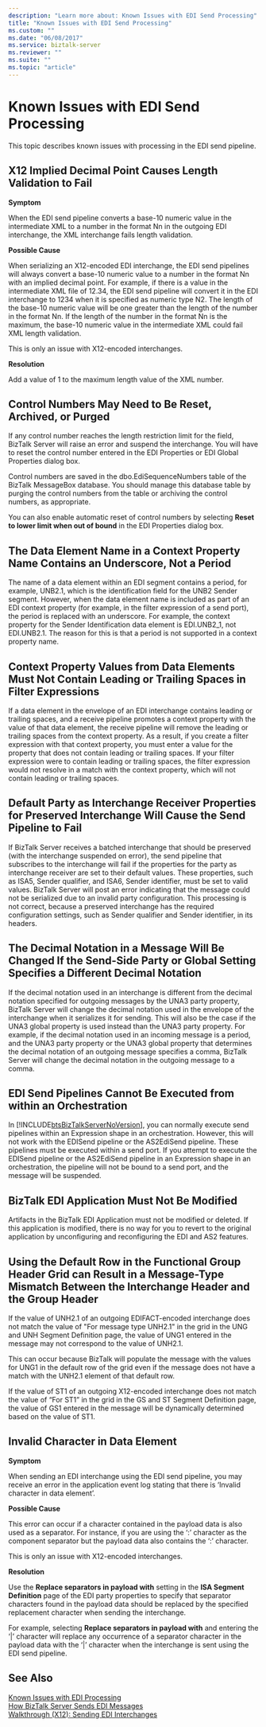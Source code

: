```yaml
---
description: "Learn more about: Known Issues with EDI Send Processing"
title: "Known Issues with EDI Send Processing"
ms.custom: ""
ms.date: "06/08/2017"
ms.service: biztalk-server
ms.reviewer: ""
ms.suite: ""
ms.topic: "article"
---
```

# Known Issues with EDI Send Processing
This topic describes known issues with processing in the EDI send pipeline.  
  
## X12 Implied Decimal Point Causes Length Validation to Fail  
 **Symptom**  
  
 When the EDI send pipeline converts a base-10 numeric value in the intermediate XML to a number in the format Nn in the outgoing EDI interchange, the XML interchange fails length validation.  
  
 **Possible Cause**  
  
 When serializing an X12-encoded EDI interchange, the EDI send pipelines will always convert a base-10 numeric value to a number in the format Nn with an implied decimal point. For example, if there is a value in the intermediate XML file of 12.34, the EDI send pipeline will convert it in the EDI interchange to 1234 when it is specified as numeric type N2. The length of the base-10 numeric value will be one greater than the length of the number in the format Nn. If the length of the number in the format Nn is the maximum, the base-10 numeric value in the intermediate XML could fail XML length validation.  
  
 This is only an issue with X12-encoded interchanges.  
  
 **Resolution**  
  
 Add a value of 1 to the maximum length value of the XML number.  
  
## Control Numbers May Need to Be Reset, Archived, or Purged  
 If any control number reaches the length restriction limit for the field, BizTalk Server will raise an error and suspend the interchange. You will have to reset the control number entered in the EDI Properties or EDI Global Properties dialog box.  
  
 Control numbers are saved in the dbo.EdiSequenceNumbers table of the BizTalk MessageBox database. You should manage this database table by purging the control numbers from the table or archiving the control numbers, as appropriate.  
  
 You can also enable automatic reset of control numbers by selecting **Reset to lower limit when out of bound** in the EDI Properties dialog box.  
  
## The Data Element Name in a Context Property Name Contains an Underscore, Not a Period  
 The name of a data element within an EDI segment contains a period, for example, UNB2.1, which is the identification field for the UNB2 Sender segment. However, when the data element name is included as part of an EDI context property (for example, in the filter expression of a send port), the period is replaced with an underscore. For example, the context property for the Sender Identification data element is EDI.UNB2_1, not EDI.UNB2.1. The reason for this is that a period is not supported in a context property name.  
  
## Context Property Values from Data Elements Must Not Contain Leading or Trailing Spaces in Filter Expressions  
 If a data element in the envelope of an EDI interchange contains leading or trailing spaces, and a receive pipeline promotes a context property with the value of that data element, the receive pipeline will remove the leading or trailing spaces from the context property. As a result, if you create a filter expression with that context property, you must enter a value for the property that does not contain leading or trailing spaces. If your filter expression were to contain leading or trailing spaces, the filter expression would not resolve in a match with the context property, which will not contain leading or trailing spaces.  
  
## Default Party as Interchange Receiver Properties for Preserved Interchange Will Cause the Send Pipeline to Fail  
 If BizTalk Server receives a batched interchange that should be preserved (with the interchange suspended on error), the send pipeline that subscribes to the interchange will fail if the properties for the party as interchange receiver are set to their default values. These properties, such as ISA5, Sender qualifier, and ISA6, Sender identifier, must be set to valid values. BizTalk Server will post an error indicating that the message could not be serialized due to an invalid party configuration. This processing is not correct, because a preserved interchange has the required configuration settings, such as Sender qualifier and Sender identifier, in its headers.  
  
## The Decimal Notation in a Message Will Be Changed If the Send-Side Party or Global Setting Specifies a Different Decimal Notation  
 If the decimal notation used in an interchange is different from the decimal notation specified for outgoing messages by the UNA3 party property, BizTalk Server will change the decimal notation used in the envelope of the interchange when it serializes it for sending. This will also be the case if the UNA3 global property is used instead than the UNA3 party property. For example, if the decimal notation used in an incoming message is a period, and the UNA3 party property or the UNA3 global property that determines the decimal notation of an outgoing message specifies a comma, BizTalk Server will change the decimal notation in the outgoing message to a comma.  
  
## EDI Send Pipelines Cannot Be Executed from within an Orchestration  
 In [!INCLUDE[btsBizTalkServerNoVersion](../includes/btsbiztalkservernoversion-md.md)], you can normally execute send pipelines within an Expression shape in an orchestration. However, this will not work with the EDISend pipeline or the AS2EdiSend pipeline. These pipelines must be executed within a send port. If you attempt to execute the EDISend pipeline or the AS2EdiSend pipeline in an Expression shape in an orchestration, the pipeline will not be bound to a send port, and the message will be suspended.  
  
## BizTalk EDI Application Must Not Be Modified  
 Artifacts in the BizTalk EDI Application must not be modified or deleted. If this application is modified, there is no way for you to revert to the original application by unconfiguring and reconfiguring the EDI and AS2 features.  
  
## Using the Default Row in the Functional Group Header Grid can Result in a Message-Type Mismatch Between the Interchange Header and the Group Header  
 If the value of UNH2.1 of an outgoing EDIFACT-encoded interchange does not match the value of "For message type UNH2.1" in the grid in the UNG and UNH Segment Definition page, the value of UNG1 entered in the message may not correspond to the value of UNH2.1.  
  
 This can occur because BizTalk will populate the message with the values for UNG1 in the default row of the grid even if the message does not have a match with the UNH2.1 element of that default row.  
  
 If the value of ST1 of an outgoing X12-encoded interchange does not match the value of “For ST1” in the grid in the GS and ST Segment Definition page, the value of GS1 entered in the message will be dynamically determined based on the value of ST1.  
  
## Invalid Character in Data Element  
 **Symptom**  
  
 When sending an EDI interchange using the EDI send pipeline, you may receive an error in the application event log stating that there is ‘Invalid character in data element’.  
  
 **Possible Cause**  
  
 This error can occur if a character contained in the payload data is also used as a separator. For instance, if you are using the ‘:’ character as the component separator but the payload data also contains the ‘:’ character.  
  
 This is only an issue with X12-encoded interchanges.  
  
 **Resolution**  
  
 Use the **Replace separators in payload with** setting in the **ISA Segment Definition** page of the EDI party properties to specify that separator characters found in the payload data should be replaced by the specified replacement character when sending the interchange.  
  
 For example, selecting **Replace separators in payload with** and entering the ‘&#124;’ character will replace any occurrence of a separator character in the payload data with the ‘&#124;’ character when the interchange is sent using the EDI send pipeline.  
  
## See Also  
 [Known Issues with EDI Processing](../core/known-issues-with-edi-processing.md)   
 [How BizTalk Server Sends EDI Messages](../core/how-biztalk-server-sends-edi-messages.md)   
 [Walkthrough (X12): Sending EDI Interchanges](../core/walkthrough-x12-sending-edi-interchanges.md)
